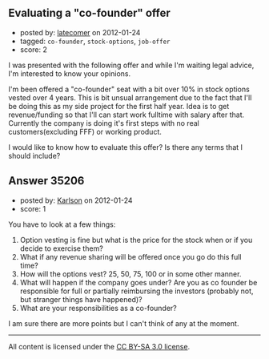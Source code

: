 ## Evaluating a "co-founder" offer

- posted by: [latecomer](https://stackexchange.com/users/-1/15930-latecomer) on 2012-01-24
- tagged: `co-founder`, `stock-options`, `job-offer`
- score: 2

I was presented with the following offer and while I'm waiting legal advice, I'm interested to know your opinions.

I'm been offered a "co-founder" seat with a bit over 10% in stock options vested over 4 years. This is bit unsual arrangement due to the fact that I'll be doing this as my side project for the first half year. Idea is to get revenue/funding so that I'll can start work fulltime with salary after that. Currently the company is doing it's first steps with no real customers(excluding FFF) or working product.

I would like to know how to evaluate this offer? Is there any terms that I should include?


## Answer 35206

- posted by: [Karlson](https://stackexchange.com/users/-1/15252-karlson) on 2012-01-24
- score: 1

You have to look at a few things:

 1. Option vesting is fine but what is the price for the stock when or if you decide to exercise them?
 2. What if any revenue sharing will be offered once you go do this full time?
 3. How will the options vest? 25, 50, 75, 100 or in some other manner.
 4. What will happen if the company goes under?  Are you as co founder be responsible for full or partially reimbursing the investors (probably not, but stranger things have happened)?
 5. What are your responsibilities as a co-founder?

I am sure there are more points but I can't think of any at the moment.



---

All content is licensed under the [CC BY-SA 3.0 license](https://creativecommons.org/licenses/by-sa/3.0/).
